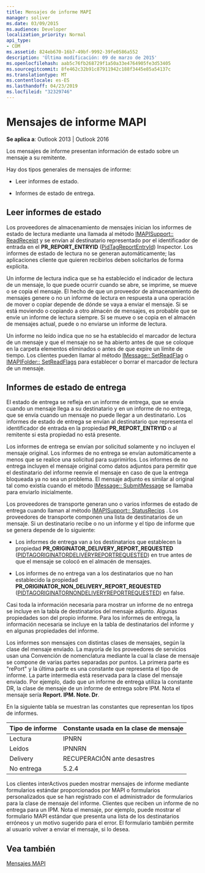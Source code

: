 ```yaml
---
title: Mensajes de informe MAPI
manager: soliver
ms.date: 03/09/2015
ms.audience: Developer
localization_priority: Normal
api_type:
- COM
ms.assetid: 824eb670-16b7-49bf-9992-39fe0586a552
description: 'Última modificación: 09 de marzo de 2015'
ms.openlocfilehash: aab5c76fb268729f1a50a33e4764905fe3d53405
ms.sourcegitcommit: 8fe462c32b91c87911942c188f3445e85a54137c
ms.translationtype: MT
ms.contentlocale: es-ES
ms.lasthandoff: 04/23/2019
ms.locfileid: "32329746"
---
```

# <a name="mapi-report-messages"></a>Mensajes de informe MAPI

  
  
**Se aplica a**: Outlook 2013 | Outlook 2016 
  
Los mensajes de informe presentan información de estado sobre un mensaje a su remitente.
  
Hay dos tipos generales de mensajes de informe:
  
- Leer informes de estado.
    
- Informes de estado de entrega.
    
## <a name="read-status-reports"></a>Leer informes de estado

Los proveedores de almacenamiento de mensajes inician los informes de estado de lectura mediante una llamada al método [IMAPISupport:: ReadReceipt](imapisupport-readreceipt.md) y se envían al destinatario representado por el identificador de entrada en el **PR_REPORT_ENTRYID** ([PidTagReportEntryId](pidtagreportentryid-canonical-property.md)) Inspector. Los informes de estado de lectura no se generan automáticamente; las aplicaciones cliente que quieren recibirlos deben solicitarlos de forma explícita.
  
Un informe de lectura indica que se ha establecido el indicador de lectura de un mensaje, lo que puede ocurrir cuando se abre, se imprime, se mueve o se copia el mensaje. El hecho de que un proveedor de almacenamiento de mensajes genere o no un informe de lectura en respuesta a una operación de mover o copiar depende de dónde se vaya a enviar el mensaje. Si se está moviendo o copiando a otro almacén de mensajes, es probable que se envíe un informe de lectura siempre. Si se mueve o se copia en el almacén de mensajes actual, puede o no enviarse un informe de lectura. 
  
Un informe no leído indica que no se ha establecido el marcador de lectura de un mensaje y que el mensaje no se ha abierto antes de que se coloque en la carpeta elementos eliminados o antes de que expire un límite de tiempo. Los clientes pueden llamar al método [IMessage:: SetReadFlag](imessage-setreadflag.md) o [IMAPIFolder:: SetReadFlags](imapifolder-setreadflags.md) para establecer o borrar el marcador de lectura de un mensaje. 
  
## <a name="delivery-status-reports"></a>Informes de estado de entrega

El estado de entrega se refleja en un informe de entrega, que se envía cuando un mensaje llega a su destinatario y en un informe de no entrega, que se envía cuando un mensaje no puede llegar a un destinatario. Los informes de estado de entrega se envían al destinatario que representa el identificador de entrada en la propiedad **PR_REPORT_ENTRYID** o al remitente si esta propiedad no está presente. 
  
Los informes de entrega se envían por solicitud solamente y no incluyen el mensaje original. Los informes de no entrega se envían automáticamente a menos que se realice una solicitud para suprimirlos. Los informes de no entrega incluyen el mensaje original como datos adjuntos para permitir que el destinatario del informe reenvíe el mensaje en caso de que la entrega bloqueada ya no sea un problema. El mensaje adjunto es similar al original tal como existía cuando el método [IMessage:: SubmitMessage](imessage-submitmessage.md) se llamaba para enviarlo inicialmente. 
  
Los proveedores de transporte generan uno o varios informes de estado de entrega cuando llaman al método [IMAPISupport:: StatusRecips](imapisupport-statusrecips.md) . Los proveedores de transporte componen una lista de destinatarios de un mensaje. Si un destinatario recibe o no un informe y el tipo de informe que se genera depende de lo siguiente: 
  
- Los informes de entrega van a los destinatarios que establecen la propiedad **PR_ORIGINATOR_DELIVERY_REPORT_REQUESTED** ([PIDTAGORIGINATORDELIVERYREPORTREQUESTED](pidtagoriginatordeliveryreportrequested-canonical-property.md)) en true antes de que el mensaje se colocó en el almacén de mensajes.
    
- Los informes de no entrega van a los destinatarios que no han establecido la propiedad **PR_ORIGINATOR_NON_DELIVERY_REPORT_REQUESTED** ([PIDTAGORIGINATORNONDELIVERYREPORTREQUESTED](pidtagoriginatornondeliveryreportrequested-canonical-property.md)) en false. 
    
Casi toda la información necesaria para mostrar un informe de no entrega se incluye en la tabla de destinatarios del mensaje adjunto. Algunas propiedades son del propio informe. Para los informes de entrega, la información necesaria se incluye en la tabla de destinatarios del informe y en algunas propiedades del informe. 
  
Los informes son mensajes con distintas clases de mensajes, según la clase del mensaje enviado. La mayoría de los proveedores de servicios usan una Convención de nomenclatura mediante la cual la clase de mensaje se compone de varias partes separadas por puntos. La primera parte es "rePort" y la última parte es una constante que representa el tipo de informe. La parte intermedia está reservada para la clase del mensaje enviado. Por ejemplo, dado que un informe de entrega utiliza la constante DR, la clase de mensaje de un informe de entrega sobre IPM. Nota el mensaje sería **Report. IPM. Note. Dr**.
  
En la siguiente tabla se muestran las constantes que representan los tipos de informes.
  
|**Tipo de informe**|**Constante usada en la clase de mensaje**|
|:-----|:-----|
|Lectura  <br/> |IPNRN  <br/> |
|Leídos  <br/> |IPNNRN  <br/> |
|Delivery  <br/> |RECUPERACIÓN ante desastres  <br/> |
|No entrega  <br/> |5.2.4  <br/> |
   
Los clientes interActivos pueden mostrar mensajes de informe mediante formularios estándar proporcionados por MAPI o formularios personalizados que se han registrado con el administrador de formularios para la clase de mensaje del informe. Clientes que reciben un informe de no entrega para un IPM. Nota el mensaje, por ejemplo, puede mostrar el formulario MAPI estándar que presenta una lista de los destinatarios erróneos y un motivo sugerido para el error. El formulario también permite al usuario volver a enviar el mensaje, si lo desea. 
  
## <a name="see-also"></a>Vea también



[Mensajes MAPI](mapi-messages.md)

